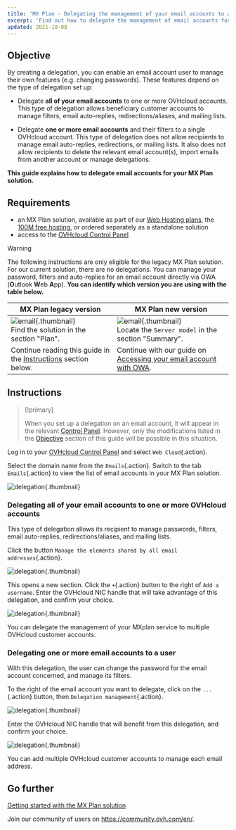 ```yaml
---
title: 'MX Plan - Delegating the management of your email accounts to another person'
excerpt: 'Find out how to delegate the management of email accounts for your MX Plan solution'
updated: 2021-10-08
---
```


## Objective <a name="objective"></a>

By creating a delegation, you can enable an email account user to manage their own features (e.g. changing passwords). These features depend on the type of delegation set up:

- Delegate **all of your email accounts** to one or more OVHcloud accounts. This type of delegation allows beneficiary customer accounts to manage filters, email auto-replies, redirections/aliases, and mailing lists.

- Delegate **one or more email accounts** and their filters to a single OVHcloud account. This type of delegation does not allow recipients to manage email auto-replies, redirections, or mailing lists. It also does not allow recipients to delete the relevant email account(s), import emails from another account or manage delegations.

**This guide explains how to delegate email accounts for your MX Plan solution.**

## Requirements

- an MX Plan solution, available as part of our [Web Hosting plans](https://www.ovhcloud.com/en-gb/web-hosting/), the [100M free hosting](https://www.ovhcloud.com/en-gb/domains/free-web-hosting/), or ordered separately as a standalone solution
- access to the [OVHcloud Control Panel](https://www.ovh.com/auth/?action=gotomanager&from=https://www.ovh.co.uk/&ovhSubsidiary=GB)

> [!warning]
>
> The following instructions are only eligible for the legacy MX Plan solution. For our current solution, there are no delegations. You can manage your password, filters and auto-replies for an email account directly via OWA (**O**utlook **W**eb **A**pp). **You can identify which version you are using with the table below.**
>

|MX Plan legacy version|MX Plan new version|
|---|---|
|![email](images/mxplan-starter-legacy-step1.png){.thumbnail}<br> Find the solution in the section "Plan".|![email](images/mxplan-starter-new-step1.png){.thumbnail}<br>Locate the `Server model` in the section "Summary".|
|Continue reading this guide in the [Instructions](#oldmxplan) section below.|Continue with our guide on [Accessing your email account with OWA](/pages/web_cloud/email_and_collaborative_solutions/using_the_outlook_web_app_webmail/email_owa#changing-the-password).|

## Instructions <a name="oldmxplan"></a>

> [!primary]
>
>When you set up a delegation on an email account, it will appear in the relevant [Control Panel](https://www.ovh.com/auth/?action=gotomanager&from=https://www.ovh.co.uk/&ovhSubsidiary=GB). However, only the modifications listed in the [Objective](#objective) section of this guide will be possible in this situation.
>

Log in to your [OVHcloud Control Panel](https://www.ovh.com/auth/?action=gotomanager&from=https://www.ovh.co.uk/&ovhSubsidiary=GB) and select `Web Cloud`{.action}.

Select the domain name from the `Emails`{.action}. Switch to the tab `Emails`{.action} to view the list of email accounts in your MX Plan solution.

![delegation](images/mxplan-delegation-01.png){.thumbnail}

### Delegating all of your email accounts to one or more OVHcloud accounts

This type of delegation allows its recipient to manage passwords, filters, email auto-replies, redirections/aliases, and mailing lists.

Click the button `Manage the elements shared by all email addresses`{.action}.

![delegation](images/mxplan-delegation-02.png){.thumbnail}

This opens a new section. Click the `+`{.action} button to the right of `Add a username`. Enter the OVHcloud NIC handle that will take advantage of this delegation, and confirm your choice.

![delegation](images/mxplan-delegation-03.png){.thumbnail}

You can delegate the management of your MXplan service to multiple OVHcloud customer accounts.

### Delegating one or more email accounts to a user

With this delegation, the user can change the password for the email account concerned, and manage its filters.

To the right of the email account you want to delegate, click on the `...`{.action} button, then `Delegation management`{.action}.

![delegation](images/mxplan-delegation-04.png){.thumbnail}

Enter the OVHcloud NIC handle that will benefit from this delegation, and confirm your choice.

![delegation](images/mxplan-delegation-05.png){.thumbnail}

You can add multiple OVHcloud customer accounts to manage each email address.

## Go further

[Getting started with the MX Plan solution](/pages/web_cloud/email_and_collaborative_solutions/mx_plan/email_generalities)

Join our community of users on <https://community.ovh.com/en/>.
